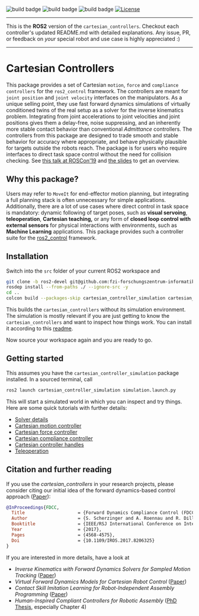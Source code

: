 ![build badge](https://github.com/fzi-forschungszentrum-informatik/cartesian_controllers/actions/workflows/industrial_ci_foxy_action.yml/badge.svg)
![build badge](https://github.com/fzi-forschungszentrum-informatik/cartesian_controllers/actions/workflows/industrial_ci_galactic_action.yml/badge.svg)
![build badge](https://github.com/fzi-forschungszentrum-informatik/cartesian_controllers/actions/workflows/industrial_ci_humble_action.yml/badge.svg)
[![License](https://img.shields.io/badge/License-BSD_3--Clause-blue.svg)](https://opensource.org/licenses/BSD-3-Clause)

---

This is the **ROS2** version of the `cartesian_controllers`.
Checkout each controller's updated README.md with detailed explanations.
Any issue, PR, or feedback on *your* special robot and use case is highly appreciated :)

---

# Cartesian Controllers
This package provides a set of Cartesian `motion`, `force` and `compliance controllers` for the `ros2_control` framework.
The controllers are meant for `joint position` and `joint velocity` interfaces on the manipulators.
As a unique selling point, they use fast forward dynamics simulations of
virtually conditioned twins of the real setup as a solver for the inverse kinematics problem.
Integrating from joint accelerations to joint velocities and joint positions
gives them a delay-free, noise suppressing, and an inherently more stable contact behavior than conventional
*Admittance* controllers.
The controllers from this package are designed to trade smooth and stable behavior for accuracy where
appropriate, and behave physically plausible for targets outside the robots reach.
The package is for users who require interfaces to direct task space control
without the need for collision checking.
See [this talk at ROSCon'19](https://vimeo.com/378682968) and [the
slides](https://roscon.ros.org/2019/talks/roscon2019_cartesiancontrollers.pdf)
to get an overview.

## Why this package?
Users may refer to `MoveIt` for end-effector motion planning, but 
integrating a full planning stack is often unnecessary for simple applications.
Additionally, there are a lot of use cases where direct control in task space is mandatory:
dynamic following of target poses, such as **visual servoing**, **teleoperation**, **Cartesian teaching,** or
any form of **closed loop control with external sensors** for physical interactions with environments, such as **Machine Learning** applications.
This package provides such a controller suite for the [ros2_control](https://control.ros.org/master/index.html) framework.

## Installation
Switch into the `src` folder of your current ROS2 workspace and
```bash
git clone -b ros2-devel git@github.com:fzi-forschungszentrum-informatik/cartesian_controllers.git
rosdep install --from-paths ./ --ignore-src -y
cd ..
colcon build --packages-skip cartesian_controller_simulation cartesian_controller_tests --cmake-args -DCMAKE_BUILD_TYPE=Release
```
This builds the `cartesian_controllers` without its simulation environment.
The simulation is mostly relevant if you are just getting to know the `cartesian_controllers` and want to inspect how things work.
You can install it according to this [readme](cartesian_controller_simulation/README.md).

Now source your workspace again and you are ready to go.

## Getting started
This assumes you have the `cartesian_controller_simulation` package installed.
In a sourced terminal, call
```bash
ros2 launch cartesian_controller_simulation simulation.launch.py
```

This will start a simulated world in which you can inspect
and try things. Here are some quick tutorials with further details:
- [Solver details](resources/doc/Solver_details.md)
- [Cartesian motion controller](cartesian_motion_controller/README.md)
- [Cartesian force controller](cartesian_force_controller/README.md)
- [Cartesian compliance controller](cartesian_compliance_controller/README.md)
- [Cartesian controller handles](cartesian_controller_handles/README.md)
- [Teleoperation](cartesian_controller_utilities/README.md)

## Citation and further reading
If you use the *cartesian_controllers* in your research projects, please
consider citing our initial idea of the forward dynamics-based control
approach ([Paper](https://ieeexplore.ieee.org/document/8206325)):
```bibtex
@InProceedings{FDCC,
  Title                    = {Forward Dynamics Compliance Control (FDCC): A new approach to cartesian compliance for robotic manipulators},
  Author                   = {S. Scherzinger and A. Roennau and R. Dillmann},
  Booktitle                = {IEEE/RSJ International Conference on Intelligent Robots and Systems (IROS)},
  Year                     = {2017},
  Pages                    = {4568-4575},
  Doi                      = {10.1109/IROS.2017.8206325}
}

```

If you are interested in more details, have a look at
- *Inverse Kinematics with Forward Dynamics Solvers for Sampled Motion Tracking* ([Paper](https://arxiv.org/pdf/1908.06252.pdf))
- *Virtual Forward Dynamics Models for Cartesian Robot Control* ([Paper](https://arxiv.org/pdf/2009.11888.pdf))
- *Contact Skill Imitation Learning for Robot-Independent Assembly Programming* ([Paper](https://arxiv.org/pdf/1908.06272.pdf))
- *Human-Inspired Compliant Controllers for Robotic Assembly* ([PhD Thesis](https://publikationen.bibliothek.kit.edu/1000139834), especially Chapter 4)

